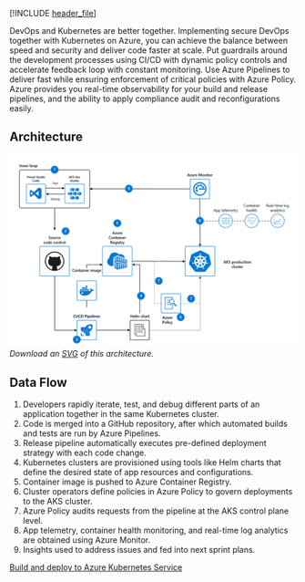
[!INCLUDE [header_file](../../../includes/sol-idea-header.md)]

DevOps and Kubernetes are better together. Implementing secure DevOps together with Kubernetes on Azure, you can achieve the balance between speed and security and deliver code faster at scale. Put guardrails around the development processes using CI/CD with dynamic policy controls and accelerate feedback loop with constant monitoring. Use Azure Pipelines to deliver fast while ensuring enforcement of critical policies with Azure Policy. Azure provides you real-time observability for your build and release pipelines, and the ability to apply compliance audit and reconfigurations easily.

## Architecture

![Architecture diagram](../media/secure-devops-for-kubernetes.png)
*Download an [SVG](../media/secure-devops-for-kubernetes.svg) of this architecture.*

<!-- markdownlint-disable MD033 -->

## Data Flow

1. Developers rapidly iterate, test, and debug different parts of an application together in the same Kubernetes cluster.
1. Code is merged into a GitHub repository, after which automated builds and tests are run by Azure Pipelines.
1. Release pipeline automatically executes pre-defined deployment strategy with each code change.
1. Kubernetes clusters are provisioned using tools like Helm charts that define the desired state of app resources and configurations.
1. Container image is pushed to Azure Container Registry.
1. Cluster operators define policies in Azure Policy to govern deployments to the AKS cluster.
1. Azure Policy audits requests from the pipeline at the AKS control plane level.
1. App telemetry, container health monitoring, and real-time log analytics are obtained using Azure Monitor.
1. Insights used to address issues and fed into next sprint plans.


[Build and deploy to Azure Kubernetes Service](/azure/devops/pipelines/ecosystems/kubernetes/aks-template?view=azure-devops)
